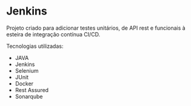 # Jenkins



Projeto criado para adicionar testes unitários, de API rest e funcionais à esteira de integração contínua CI/CD.

Tecnologias utilizadas:

* JAVA
* Jenkins
* Selenium
* JUnit
* Docker
* Rest Assured 
* Sonarqube
 
